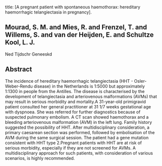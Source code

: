 title: [A pregnant patient with spontaneous haemothorax: hereditary haemorrhagic telangiectasia in pregnancy].

## Mourad, S. M. and Mies, R. and Frenzel, T. and Willems, S. and van der Heijden, E. and Schultze Kool, L. J.
Ned Tijdschr Geneeskd


## Abstract
The incidence of hereditary haemorrhagic telangiectasia (HHT - Osler-Weber-Rendu disease) in the Netherlands is 1:5000 but approximately 1:1300 in people from the Antilles. The disease is characterised by the development of telangiectasia and arteriovenous malformations (AVMs) that may result in serious morbidity and mortality.A 31-year-old primigravid patient consulted her general practitioner at 31 1/7 weeks gestational age with dyspnoea. She was referred for further diagnostics because of suspected pulmonary embolism. A CT scan showed haemothorax and a bleeding arteriovenous malformation (AVM) in the left lung. Family history suggested the possibility of HHT. After multidisciplinary consideration, a primary caesarean section was performed, followed by embolisation of the AVM during the same surgical session. The patient had a gene mutation consistent with HHT type 2.Pregnant patients with HHT are at risk of serious morbidity, especially if they are not screened for AVMs. A multidisciplinary approach for such patients, with consideration of various scenarios, is highly recommended.

